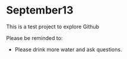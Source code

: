 # September13
This is a test project to explore Github

Please be reminded to:
* Please drink more water and ask questions.
